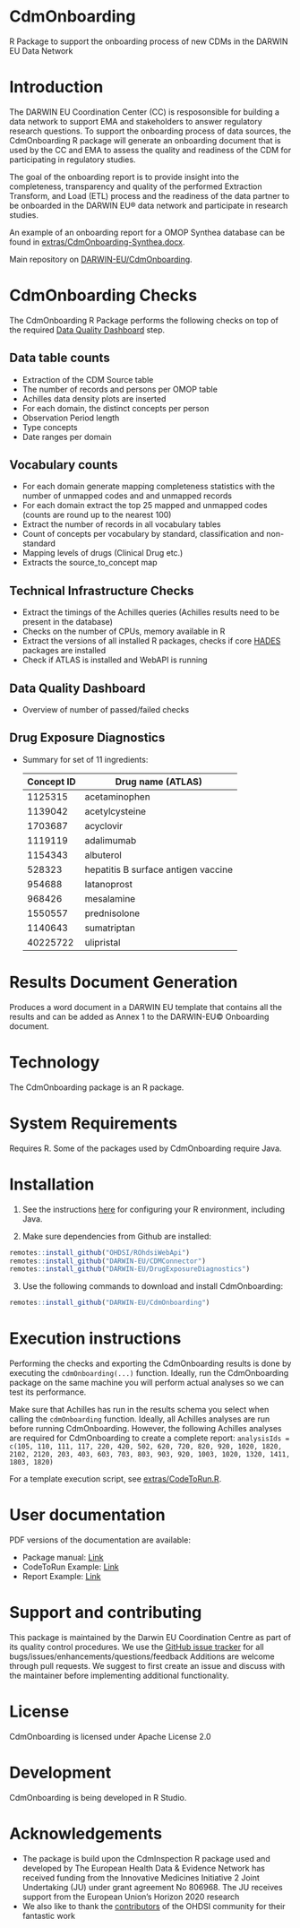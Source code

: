 # CdmOnboarding
R Package to support the onboarding process of new CDMs in the DARWIN EU Data Network

# Introduction
The DARWIN EU Coordination Center (CC) is resposonsible for building a data network to support EMA and stakeholders to answer regulatory research questions. To support the onboarding process of data sources, the CdmOnboarding R package will generate an onboarding document that is used by the CC and EMA to assess the quality and readiness of the CDM for participating in regulatory studies. 

The goal of the onboarding report is to provide insight into the completeness, transparency and quality of the performed Extraction Transform, and Load (ETL) process and the readiness of the data partner to be onboarded in the DARWIN EU® data network and participate in research studies.

An example of an onboarding report for a OMOP Synthea database can be found in [extras/CdmOnboarding-Synthea.docx](https://github.com/darwin-eu/CdmOnboarding/blob/master/extras).

Main repository on [DARWIN-EU/CdmOnboarding](https://github.com/darwin-eu/cdmonboarding).

# CdmOnboarding Checks
The CdmOnboarding R Package performs the following checks on top of the required [Data Quality Dashboard](https://github.com/OHDSI/DataQualityDashboard) step.

## Data table counts
 - Extraction of the CDM Source table
 - The number of records and persons per OMOP table
 - Achilles data density plots are inserted
 - For each domain, the distinct concepts per person
 - Observation Period length
 - Type concepts
 - Date ranges per domain

## Vocabulary counts
 - For each domain generate mapping completeness statistics with the number of unmapped codes and and unmapped records
 - For each domain extract the top 25 mapped and unmapped codes (counts are round up to the nearest 100)
 - Extract the number of records in all vocabulary tables
 - Count of concepts per vocabulary by standard, classification and non-standard
 - Mapping levels of drugs (Clinical Drug etc.)
 - Extracts the source_to_concept map

## Technical Infrastructure Checks
 - Extract the timings of the Achilles queries (Achilles results need to be present in the database)
 - Checks on the number of CPUs, memory available in R
 - Extract the versions of all installed R packages, checks if core [HADES](https://ohdsi.github.io/Hades/) packages are installed
 - Check if ATLAS is installed and WebAPI is running

## Data Quality Dashboard
 - Overview of number of passed/failed checks

## Drug Exposure Diagnostics
 - Summary for set of 11 ingredients:
 
   Concept ID | Drug name (ATLAS)
   -- | --
   1125315 | acetaminophen
   1139042 | acetylcysteine
   1703687 | acyclovir
   1119119 | adalimumab
   1154343 | albuterol
   528323 | hepatitis B surface antigen vaccine
   954688 | latanoprost
   968426 | mesalamine
   1550557 | prednisolone
   1140643 | sumatriptan
   40225722 | ulipristal

# Results Document Generation
Produces a word document in a DARWIN EU template that contains all the results and can be added as Annex 1 to the DARWIN-EU© Onboarding document.

# Technology
The CdmOnboarding package is an R package.

# System Requirements
Requires R. Some of the packages used by CdmOnboarding require Java.

# Installation

1. See the instructions [here](https://ohdsi.github.io/Hades/rSetup.html) for configuring your R environment, including Java.

2. Make sure dependencies from Github are installed:

```R
remotes::install_github("OHDSI/ROhdsiWebApi")
remotes::install_github("DARWIN-EU/CDMConnector")
remotes::install_github("DARWIN-EU/DrugExposureDiagnostics")
```

3. Use the following commands to download and install CdmOnboarding:

```R
remotes::install_github("DARWIN-EU/CdmOnboarding")
```

# Execution instructions
Performing the checks and exporting the CdmOnboarding results is done by executing the `cdmOnboarding(...)` function.
Ideally, run the CdmOnboarding package on the same machine you will perform actual analyses so we can test its performance.

Make sure that Achilles has run in the results schema you select when calling the `cdmOnboarding` function.
Ideally, all Achilles analyses are run before running CdmOnboarding. 
However, the following Achilles analyses are required for CdmOnboarding to create a complete report: 
`analysisIds = c(105, 110, 111, 117, 220, 420, 502, 620, 720, 820, 920, 1020, 1820, 2102, 2120, 203, 403, 603, 703, 803, 903, 920, 1003, 1020, 1320, 1411, 1803, 1820)`

For a template execution script, see [extras/CodeToRun.R](extras/CodeToRun.R).

# User documentation
PDF versions of the documentation are available:
* Package manual: [Link](https://github.com/darwin-eu/CdmOnboarding/blob/master/extras/CdmOnboarding.pdf)
* CodeToRun Example: [Link](https://github.com/darwin-eu/CdmOnboarding/blob/master/extras/CodeToRun.R)
* Report Example: [Link](https://github.com/darwin-eu/CdmOnboarding/blob/master/extras/CdmOnboarding-Synthea.docx)

# Support and contributing
This package is maintained by the Darwin EU Coordination Centre as part of its quality control procedures.
We use the <a href="https://github.com/darwin-eu/CdmOnbording/issues">GitHub issue tracker</a> for all bugs/issues/enhancements/questions/feedback
Additions are welcome through pull requests. 
We suggest to first create an issue and discuss with the maintainer before implementing additional functionality.

# License
CdmOnboarding is licensed under Apache License 2.0

# Development
CdmOnboarding is being developed in R Studio.

# Acknowledgements
- The package is build upon the CdmInspection R package used and developed by The European Health Data & Evidence Network has received funding from the Innovative Medicines Initiative 2 Joint Undertaking (JU) under grant agreement No 806968. The JU receives support from the European Union’s Horizon 2020 research 
- We also like to thank the [contributors](https://github.com/OHDSI/Achilles/graphs/contributors) of the OHDSI community for their fantastic work
